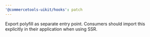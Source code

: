 ```yaml
---
'@commercetools-uikit/hooks': patch
---
```


Export polyfill as separate entry point. Consumers should import this explicitly in their application when using SSR.
